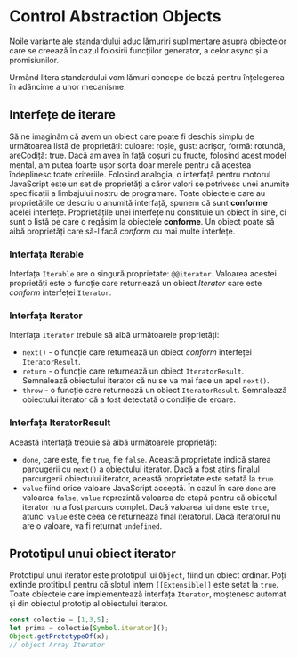 # Control Abstraction Objects

Noile variante ale standardului aduc lămuriri suplimentare asupra obiectelor care se creează în cazul folosirii funcțiilor generator, a celor async și a promisiunilor.

Urmând litera standardului vom lămuri concepe de bază pentru înțelegerea în adâncime a unor mecanisme.

## Interfețe de iterare

Să ne imaginăm că avem un obiect care poate fi deschis simplu de următoarea listă de proprietăți: culoare: roșie, gust: acrișor, formă: rotundă, areCodiță: true. Dacă am avea în față coșuri cu fructe, folosind acest model mental, am putea foarte ușor sorta doar merele pentru că acestea îndeplinesc toate criteriile. Folosind analogia, o interfață pentru motorul JavaScript este un set de proprietăți a căror valori se potrivesc unei anumite specificații a limbajului nostru de programare. Toate obiectele care au proprietățile ce descriu o anumită interfață, spunem că sunt **conforme** acelei interfețe. Proprietățile unei interfețe nu constituie un obiect în sine, ci sunt o listă pe care o regăsim la obiectele **conforme**. Un obiect poate să aibă proprietăți care să-l facă *conform* cu mai multe interfețe.

### Interfața Iterable

Interfața `Iterable` are o singură proprietate: `@@iterator`. Valoarea acestei proprietăți este o funcție care returnează un obiect *Iterator* care este *conform* interfeței `Iterator`.

### Interfața Iterator

Interfața `Iterator` trebuie să aibă următoarele proprietăți:

-   `next()` - o funcție care returnează un obiect *conform* interfeței `IteratorResult`.
-   `return` - o funcție care returnează un obiect `IteratorResult`. Semnalează obiectului iterator că nu se va mai face un apel `next()`.
-   `throw` - o funcție care returnează un obiect `IteratorResult`. Semnalează obiectului iterator că a fost detectată o condiție de eroare.

### Interfața IteratorResult

Această interfață trebuie să aibă următoarele proprietăți:

-   `done`, care este, fie `true`, fie `false`. Această proprietate indică starea parcugerii cu `next()` a obiectului iterator. Dacă a fost atins finalul parcurgerii obiectului iterator, această proprietate este setată la `true`.
-   `value` fiind orice valoare JavaScript acceptă. În cazul în care `done` are valoarea `false`, `value` reprezintă valoarea de etapă pentru că obiectul iterator nu a fost parcurs complet. Dacă valoarea lui `done` este `true`, atunci `value` este ceea ce returnează final iteratorul. Dacă iteratorul nu are o valoare, va fi returnat `undefined`.

## Prototipul unui obiect iterator

Prototipul unui iterator este prototipul lui `Object`, fiind un obiect ordinar. Poți extinde protitipul pentru că slotul intern `[[Extensible]]` este setat la `true`. Toate obiectele care implementează interfața `Iterator`, moștenesc automat și din obiectul prototip al obiectului iterator.

```javascript
const colectie = [1,3,5];
let prima = colectie[Symbol.iterator]();
Object.getPrototypeOf(x);
// object Array Iterator
```
